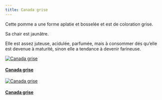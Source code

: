 ```yaml
---
title: Canada grise
---
```


Cette pomme a une forme aplatie et bosselée et est de coloration grise.

Sa chair est jaunâtre.

Elle est assez juteuse, acidulée, parfumée, mais à consommer dés qu’elle est devenue à maturité, sinon elle a tendance à devenir farineuse.

<div class="image-container">
    <a class="thumbnail" href="{{ site.baseurl }}/assets/images/nos-produits/canada-grise-1.jpg">
        <img src="{{ site.baseurl }}/assets/images/nos-produits/canada-grise-1-vignette.jpg" alt="Canada grise" title="Canada grise" />
        <h4 class="thumbnail-title">Canada grise</h4>
    </a>
    <a class="thumbnail" href="{{ site.baseurl }}/assets/images/nos-produits/canada-grise-2.jpg">
        <img src="{{ site.baseurl }}/assets/images/nos-produits/canada-grise-2-vignette.jpg" alt="Canada grise" title="Canada grise" />
        <h4 class="thumbnail-title">Canada grise</h4>
    </a>
</div>

